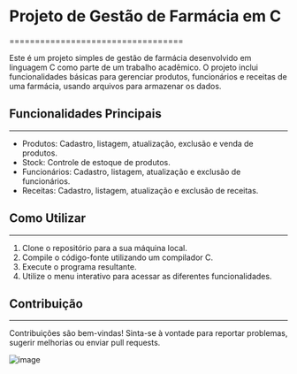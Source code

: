 # Projeto de Gestão de Farmácia em C
==================================

Este é um projeto simples de gestão de farmácia desenvolvido em linguagem C como parte de um trabalho acadêmico. O projeto inclui funcionalidades básicas para gerenciar produtos, funcionários e receitas de uma farmácia, usando arquivos para armazenar os dados.

## Funcionalidades Principais
--------------------------

-   Produtos: Cadastro, listagem, atualização, exclusão e venda de produtos.
-   Stock: Controle de estoque de produtos.
-   Funcionários: Cadastro, listagem, atualização e exclusão de funcionários.
-   Receitas: Cadastro, listagem, atualização e exclusão de receitas.

## Como Utilizar
-------------

1.  Clone o repositório para a sua máquina local.
2.  Compile o código-fonte utilizando um compilador C.
3.  Execute o programa resultante.
4.  Utilize o menu interativo para acessar as diferentes funcionalidades.

## Contribuição
------------

Contribuições são bem-vindas! Sinta-se à vontade para reportar problemas, sugerir melhorias ou enviar pull requests.

![image](https://github.com/FaculdadeLicenciatura/ProjetoFarmacia/assets/50460047/1056ffca-59b8-465a-8525-60bb6c13da9c)

